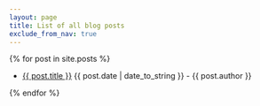 ```yaml
---
layout: page
title: List of all blog posts
exclude_from_nav: true
---
```


{% for post in site.posts %}
  <ul>
    <li>
      <a href="{{ post.url | remove: 'index.html' }}">{{ post.title }}</a>
      <span class="post-date">{{ post.date | date_to_string }} - {{ post.author }}</span>
    </li>
  </ul>
{% endfor %}